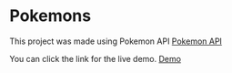 # Pokemons

This project was made using Pokemon API [Pokemon API](https://pokeapi.co/)

You can click the link for the live demo. [Demo](https://themertcankaya.github.io/pokemons/)
